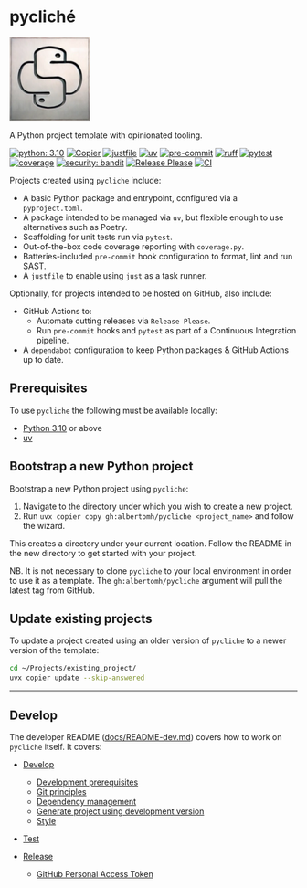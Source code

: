 # pycliché

![pycliche logo](docs/pycliche-logo-sm.webp "pycliche logo - a printing plate embossed with the Python logo")

A Python project template with opinionated tooling.

[![python: 3.10](https://img.shields.io/badge/>=3.10-4584b6?logo=python&logoColor=ffde57)](https://docs.python.org/3.10/whatsnew/3.10.html)
[![Copier](https://img.shields.io/endpoint?url=https://raw.githubusercontent.com/albertomh/pycliche/main/docs/copier-badge.json)](https://github.com/copier-org/copier)
[![justfile](https://img.shields.io/badge/🤖_justfile-EFF1F3)](https://github.com/casey/just)
[![uv](https://img.shields.io/endpoint?url=https://raw.githubusercontent.com/astral-sh/uv/main/assets/badge/v0.json&labelColor=261230&color=de60e9)](https://github.com/astral-sh/uv)
[![pre-commit](https://img.shields.io/badge/pre--commit-FAB040?logo=pre-commit&logoColor=1f2d23)](https://github.com/pre-commit/pre-commit)
[![ruff](https://img.shields.io/endpoint?url=https://raw.githubusercontent.com/astral-sh/ruff/main/assets/badge/v2.json&labelColor=261230&color=d8ff64)](https://github.com/astral-sh/ruff)
[![pytest](https://img.shields.io/badge/pytest-0A9EDC?logo=pytest&logoColor=white)](https://github.com/pytest-dev/pytest)
[![coverage](https://img.shields.io/badge/😴_coverage-59aabd)](https://coverage.readthedocs.io/)
[![security: bandit](https://img.shields.io/badge/security-bandit-yellow.svg)](https://github.com/PyCQA/bandit)
[![Release Please](https://img.shields.io/badge/📦_Release_Please-6C97BB)](https://github.com/googleapis/release-please)
[![CI](https://github.com/albertomh/pycliche/actions/workflows/ci.yaml/badge.svg)](https://github.com/albertomh/pycliche/actions/workflows/ci.yaml)

Projects created using `pycliche` include:

- A basic Python package and entrypoint, configured via a `pyproject.toml`.
- A package intended to be managed via `uv`, but flexible enough to use alternatives such as Poetry.
- Scaffolding for unit tests run via `pytest`.
- Out-of-the-box code coverage reporting with `coverage.py`.
- Batteries-included `pre-commit` hook configuration to format, lint and run SAST.
- A `justfile` to enable using `just` as a task runner.

Optionally, for projects intended to be hosted on GitHub, also include:  

- GitHub Actions to:
  - Automate cutting releases via `Release Please`.
  - Run `pre-commit` hooks and `pytest` as part of a Continuous Integration pipeline.
- A `dependabot` configuration to keep Python packages & GitHub Actions up to date.

## Prerequisites

To use `pycliche` the following must be available locally:

- [Python 3.10](https://docs.python.org/3.10/) or above
- [uv](https://docs.astral.sh/uv/)

## Bootstrap a new Python project

Bootstrap a new Python project using `pycliche`:

1. Navigate to the directory under which you wish to create a new project.
1. Run `uvx copier copy gh:albertomh/pycliche <project_name>` and follow the wizard.

This creates a directory under your current location. Follow the README in
the new directory to get started with your project.

NB. It is not necessary to clone `pycliche` to your local environment in order to use it
as a template. The `gh:albertomh/pycliche` argument will pull the latest tag from GitHub.

## Update existing projects

To update a project created using an older version of `pycliche` to a newer version of the
template:

```sh
cd ~/Projects/existing_project/
uvx copier update --skip-answered
```

---

## Develop

The developer README ([docs/README-dev.md](docs/README-dev.md)) covers how to work on
`pycliche` itself. It covers:

- [Develop](docs/README-dev.md#develop)
  - [Development prerequisites](docs/README-dev.md#development-prerequisites)
  - [Git principles](docs/README-dev.md#git-principles)
  - [Dependency management](docs/README-dev.md#dependency-management)
  - [Generate project using development version](docs/README-dev.md#generate-project-using-development-version)
  - [Style](docs/README-dev.md#style)

- [Test](docs/README-dev.md#test)

- [Release](docs/README-dev.md#release)
  - [GitHub Personal Access Token](docs/README-dev.md#github-personal-access-token)
